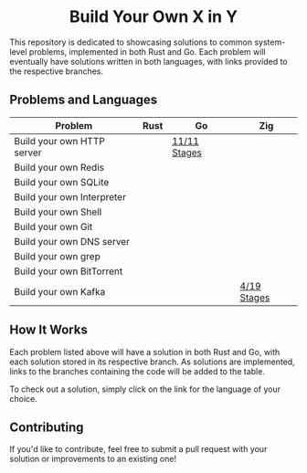 <h1 align="center">Build Your Own X in Y</h1>

This repository is dedicated to showcasing solutions to common system-level problems, implemented in both Rust and Go. Each problem will eventually have solutions written in both languages, with links provided to the respective branches.

## Problems and Languages

| Problem                    | Rust | Go  | Zig |
|-----------------------------|------|-----|-----|
| Build your own HTTP server   |      | [11/11 Stages](https://github.com/Daniel-Boll/build-your-own-x-in-y/tree/http-server-go) | |
| Build your own Redis         |      |     |     |
| Build your own SQLite        |      |     |     |
| Build your own Interpreter   |      |     |     |
| Build your own Shell         |      |     |     |
| Build your own Git           |      |     |     |
| Build your own DNS server    |      |     |     |
| Build your own grep          |      |     |     |
| Build your own BitTorrent    |      |     |     |
| Build your own Kafka         |      |     | [4/19 Stages](https://github.com/Daniel-Boll/build-your-own-x-in-y/tree/bittorrent-zig) |

## How It Works

Each problem listed above will have a solution in both Rust and Go, with each solution stored in its respective branch. As solutions are implemented, links to the branches containing the code will be added to the table.

To check out a solution, simply click on the link for the language of your choice.

## Contributing

If you'd like to contribute, feel free to submit a pull request with your solution or improvements to an existing one!
